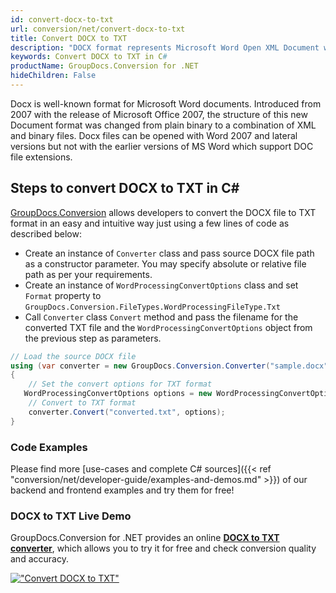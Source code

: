 ```yaml
---
id: convert-docx-to-txt
url: conversion/net/convert-docx-to-txt
title: Convert DOCX to TXT
description: "DOCX format represents Microsoft Word Open XML Document with .docx extension. Learn how to convert DOCX to TXT file programmatically in C# language using GroupDocs.Conversion for .NET library."
keywords: Convert DOCX to TXT in C#
productName: GroupDocs.Conversion for .NET
hideChildren: False
---
```


Docx is well-known format for Microsoft Word documents. Introduced from 2007 with the release of Microsoft Office 2007, the structure of this new Document format was changed from plain binary to a combination of XML and binary files. Docx files can be opened with Word 2007 and lateral versions but not with the earlier versions of MS Word which support DOC file extensions.

## Steps to convert DOCX to TXT in C#

[GroupDocs.Conversion](https://products.groupdocs.com/conversion/net) allows developers to convert the DOCX file to TXT format in an easy and intuitive way just using a few lines of code as described below:

* Create an instance of `Converter` class and pass source DOCX file path as a constructor parameter. You may specify absolute or relative file path as per your requirements. 
* Create an instance of `WordProcessingConvertOptions` class and set `Format` property to `GroupDocs.Conversion.FileTypes.WordProcessingFileType.Txt`
* Call `Converter` class `Convert` method and pass the filename for the converted TXT file and the `WordProcessingConvertOptions` object from the previous step as parameters.

```csharp
// Load the source DOCX file
using (var converter = new GroupDocs.Conversion.Converter("sample.docx"))
{
    // Set the convert options for TXT format
   WordProcessingConvertOptions options = new WordProcessingConvertOptions { Format = GroupDocs.Conversion.FileTypes.WordProcessingFileType.Txt };
    // Convert to TXT format
    converter.Convert("converted.txt", options);
}
```

### Code Examples

Please find more [use-cases and complete C# sources]({{< ref "conversion/net/developer-guide/examples-and-demos.md" >}}) of our backend and frontend examples and try them for free!

### DOCX to TXT Live Demo

GroupDocs.Conversion for .NET provides an online [**DOCX to TXT converter**](https://products.groupdocs.app/conversion/docx-to-txt), which allows you to try it for free and check conversion quality and accuracy.

[!["Convert DOCX to TXT"](conversion/net/images/convert-to-txt/convert-docx-to-txt.png)](https://products.groupdocs.app/conversion/docx-to-txt)